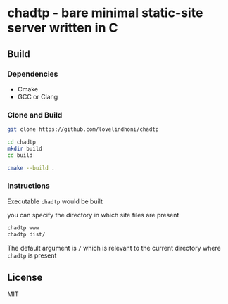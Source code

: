 # chadtp - bare minimal static-site server written in C

## Build

### Dependencies

- Cmake
- GCC or Clang

### Clone and Build

```bash
git clone https://github.com/lovelindhoni/chadtp
```

```bash
cd chadtp
mkdir build
cd build
```

```bash
cmake --build .
```

### Instructions
 
Executable `chadtp` would be built

you can specify the directory in which site files are present

```bash
chadtp www
chadtp dist/
```

The default argument is `/` which is relevant to the current directory where `chadtp` is present


## License

MIT

